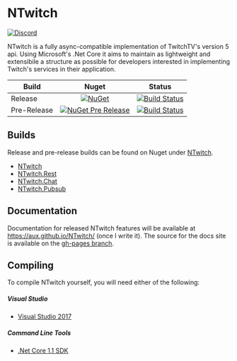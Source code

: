 # NTwitch
[![Discord](https://discordapp.com/api/guilds/257698577894080512/widget.png)](https://discord.gg/yd8x2wM)

NTwitch is a fully async-compatible implementation of TwitchTV's version 5 api. Using Microsoft's .Net Core it aims to maintain as lightweight and extensibile a structure as possible for developers interested in implementing Twitch's services in their application.

| Build       | Nuget  | Status  |
| ----------- |:------:|:-------:|
| Release     | [![NuGet](https://img.shields.io/nuget/v/NTwitch.svg)](https://www.nuget.org/packages/NTwitch) | [![Build Status](https://travis-ci.org/Aux/NTwitch.svg?branch=master)](https://travis-ci.org/Aux/NTwitch)|
| Pre-Release | [![NuGet Pre Release](https://img.shields.io/nuget/vpre/NTwitch.svg)](https://www.nuget.org/packages/NTwitch) | [![Build Status](https://travis-ci.org/Aux/NTwitch.svg?branch=dev)](https://travis-ci.org/Aux/NTwitch) |

## Builds
Release and pre-release builds can be found on Nuget under [NTwitch](https://www.nuget.org/packages/NTwitch/).

- [NTwitch](https://www.nuget.org/packages/NTwitch/)
- [NTwitch.Rest](https://www.nuget.org/packages/NTwitch.Rest/)
- [NTwitch.Chat](https://www.nuget.org/packages/NTwitch.Chat/)
- [NTwitch.Pubsub](https://www.nuget.org/packages/NTwitch.PubSub/)

## Documentation
Documentation for released NTwitch features will be available at https://aux.github.io/NTwitch/ (once I write it). The source for the docs site is available on the [gh-pages branch](https://github.com/Aux/NTwitch/tree/gh-pages).

## Compiling
To compile NTwitch yourself, you will need either of the following:

##### Visual Studio
- [Visual Studio 2017](https://www.microsoft.com/net/core#windowsvs2017)

##### Command Line Tools
- [.Net Core 1.1 SDK](https://www.microsoft.com/net/download/core)
